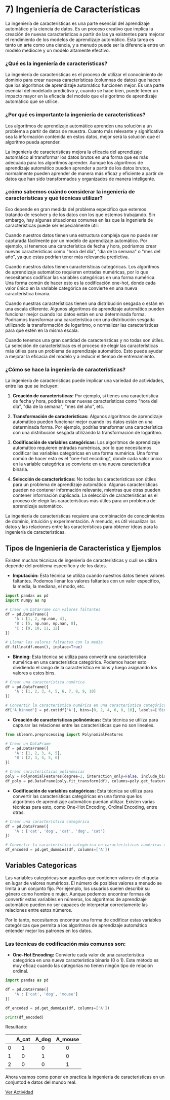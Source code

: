 # 7) Ingeniería de Características
La ingeniería de características es una parte esencial del aprendizaje automático y la ciencia de datos. Es un proceso creativo que implica la creación de nuevas características a partir de las ya existentes para mejorar el rendimiento de los modelos de aprendizaje automático. Esta tarea es tanto un arte como una ciencia, y a menudo puede ser la diferencia entre un modelo mediocre y un modelo altamente efectivo.

### ¿Qué es la ingeniería de características?
La ingeniería de características es el proceso de utilizar el conocimiento de dominio para crear nuevas características (columnas de datos) que hacen que los algoritmos de aprendizaje automático funcionen mejor. Es una parte esencial del modelado predictivo y, cuando se hace bien, puede tener un impacto mayor en la eficacia del modelo que el algoritmo de aprendizaje automático que se utilice.

### ¿Por qué es importante la ingeniería de características?
Los algoritmos de aprendizaje automático aprenden una solución a un problema a partir de datos de muestra. Cuanto más relevante y significativa sea la información contenida en estos datos, mejor será la solución que el algoritmo pueda aprender.

La ingeniería de características mejora la eficacia del aprendizaje automático al transformar los datos brutos en una forma que es más adecuada para los algoritmos aprender. Aunque los algoritmos de aprendizaje automático pueden aprender a partir de los datos brutos, normalmente pueden aprender de manera más eficaz y eficiente a partir de datos que han sido transformados y organizados de manera inteligente.

### ¿cómo sabemos cuándo considerar la ingeniería de características y qué técnicas utilizar? 
Eso depende en gran medida del problema específico que estemos tratando de resolver y de los datos con los que estemos trabajando. Sin embargo, hay algunas situaciones comunes en las que la ingeniería de características puede ser especialmente útil:

Cuando nuestros datos tienen una estructura compleja que no puede ser capturada fácilmente por un modelo de aprendizaje automático. Por ejemplo, si tenemos una característica de fecha y hora, podríamos crear nuevas características como "hora del día", "día de la semana" o "mes del año", ya que estas podrían tener más relevancia predictiva.

Cuando nuestros datos tienen características categóricas. Los algoritmos de aprendizaje automático requieren entradas numéricas, por lo que necesitamos codificar las variables categóricas en una forma numérica. Una forma común de hacer esto es la codificación one-hot, donde cada valor único en la variable categórica se convierte en una nueva característica binaria.

Cuando nuestras características tienen una distribución sesgada o están en una escala diferente. Algunos algoritmos de aprendizaje automático pueden funcionar mejor cuando los datos están en una determinada forma. Podríamos transformar una característica con una distribución sesgada utilizando la transformación de logaritmo, o normalizar las características para que estén en la misma escala.

Cuando tenemos una gran cantidad de características y no todas son útiles. La selección de características es el proceso de elegir las características más útiles para un problema de aprendizaje automático. Esto puede ayudar a mejorar la eficacia del modelo y a reducir el tiempo de entrenamiento.

### ¿Cómo se hace la ingeniería de características?
La ingeniería de características puede implicar una variedad de actividades, entre las que se incluyen:

1. **Creación de características:** Por ejemplo, si tienes una característica de fecha y hora, podrías crear nuevas características como "hora del día", "día de la semana", "mes del año", etc.

2. **Transformación de características:** Algunos algoritmos de aprendizaje automático pueden funcionar mejor cuando los datos están en una determinada forma. Por ejemplo, podrías transformar una característica con una distribución sesgada utilizando la transformación de logaritmo.

3. **Codificación de variables categóricas:** Los algoritmos de aprendizaje automático requieren entradas numéricas, por lo que necesitamos codificar las variables categóricas en una forma numérica. Una forma común de hacer esto es el "one-hot encoding", donde cada valor único en la variable categórica se convierte en una nueva característica binaria.

4. **Selección de características:** No todas las características son útiles para un problema de aprendizaje automático. Algunas características pueden no contener información relevante, mientras que otras pueden contener información duplicada. La selección de características es el proceso de elegir las características más útiles para un problema de aprendizaje automático.

La ingeniería de características requiere una combinación de conocimientos de dominio, intuición y experimentación. A menudo, es útil visualizar los datos y las relaciones entre las características para obtener ideas para la ingeniería de características.


## Tipos de Ingenieria de Caracteristica y Ejemplos
Existen muchas técnicas de ingeniería de características y cuál se utiliza depende del problema específico y de los datos.

- **Imputación:** Esta técnica se utiliza cuando nuestros datos tienen valores faltantes. Podemos llenar los valores faltantes con un valor específico, la media, la mediana, el modo, etc.
```python
import pandas as pd
import numpy as np

# Crear un DataFrame con valores faltantes
df = pd.DataFrame({
    'A': [1, 2, np.nan, 4],
    'B': [5, np.nan, np.nan, 8],
    'C': [9, 10, 11, 12]
})

# Llenar los valores faltantes con la media
df.fillna(df.mean(), inplace=True)
```

- **Binning:** Esta técnica se utiliza para convertir una característica numérica en una característica categórica. Podemos hacer esto dividiendo el rango de la característica en bins y luego asignando los valores a estos bins. 
```python
# Crear una característica numérica
df = pd.DataFrame({
    'A': [1, 2, 3, 4, 5, 6, 7, 8, 9, 10]
})

# Convertir la característica numérica en una característica categórica utilizando binning
df['A_binned'] = pd.cut(df['A'], bins=[0, 2, 4, 6, 8, 10], labels=['Bin_1', 'Bin_2', 'Bin_3', 'Bin_4', 'Bin_5'])
```

- **Creación de características polinómicas:** Esta técnica se utiliza para capturar las relaciones entre las características que no son lineales.
```python
from sklearn.preprocessing import PolynomialFeatures

# Crear un DataFrame
df = pd.DataFrame({
    'A': [1, 2, 3, 4, 5],
    'B': [2, 3, 4, 5, 6]
})

# Crear características polinómicas
poly = PolynomialFeatures(degree=2, interaction_only=False, include_bias=False)
df_poly = pd.DataFrame(poly.fit_transform(df), columns=poly.get_feature_names(df.columns))
```

- **Codificación de variables categóricas:** Esta técnica se utiliza para convertir las características categóricas en una forma que los algoritmos de aprendizaje automático puedan utilizar. Existen varias técnicas para esto, como One-Hot Encoding, Ordinal Encoding, entre otras.
```python
# Crear una característica categórica
df = pd.DataFrame({
    'A': ['cat', 'dog', 'cat', 'dog', 'cat']
})

# Convertir la característica categórica en características numéricas utilizando One-Hot Encoding
df_encoded = pd.get_dummies(df, columns=['A'])
```

## Variables Categoricas
Las variables categóricas son aquellas que contienen valores de etiqueta en lugar de valores numéricos. El número de posibles valores a menudo se limita a un conjunto fijo. Por ejemplo, los usuarios suelen describir su género como hombre o mujer. Aunque podemos encontrar formas de convertir estas variables en números, los algoritmos de aprendizaje automático pueden no ser capaces de interpretar correctamente las relaciones entre estos números.

Por lo tanto, necesitamos encontrar una forma de codificar estas variables categóricas que permita a los algoritmos de aprendizaje automático entender mejor los patrones en los datos.

### Las técnicas de codificación más comunes son:
- **One-Hot Encoding:** Convierte cada valor de una característica categórica en una nueva característica binaria (0 o 1). Este método es muy eficaz cuando las categorías no tienen ningún tipo de relación ordinal.
```python
import pandas as pd

df = pd.DataFrame({
    'A': ['cat', 'dog', 'mouse']
})

df_encoded = pd.get_dummies(df, columns=['A'])

print(df_encoded)
```
Resultado:

|     |A_cat  |A_dog  |A_mouse  |
|:---:|:-----:|:-----:|:-------:|
| 0   |  1    |  0    |   0     |
| 1   |  0    |  1    |   0     |
| 2   |  0    |  0    |   1     |


Ahora veamos como poner en practica la ingenieria de caracteristicas en un conjuntod e datos del mundo real.

[Ver Actividad](https://github.com/apholdings/Ciencia_de_Datos_con_Python/tree/main/7%29%20Ingenieria%20de%20Caracteristicas/Titanic%20-%20Machine%20Learning%20From%20Disaster)